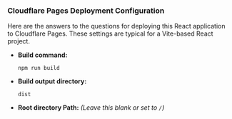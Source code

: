
### Cloudflare Pages Deployment Configuration

Here are the answers to the questions for deploying this React application to Cloudflare Pages. These settings are typical for a Vite-based React project.

*   **Build command:**
    ```
    npm run build
    ```

*   **Build output directory:**
    ```
    dist
    ```

*   **Root directory Path:**
    *(Leave this blank or set to `/`)*


